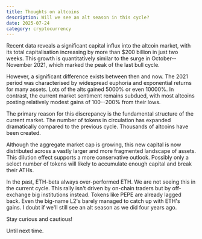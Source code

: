 ```yaml
---
title: Thoughts on altcoins
description: Will we see an alt season in this cycle?
date: 2025-07-24
category: cryptocurrency
---
```


Recent data reveals a significant capital influx into the altcoin market, with its total capitalisation increasing by more than $200 billion in just two weeks. This growth is quantitatively similar to the surge in October--November 2021, which marked the peak of the last bull cycle.

However, a significant difference exists between then and now. The 2021 period was characterised by widespread euphoria and exponential returns for many assets. Lots of the alts gained 5000% or even 10000%. In contrast, the current market sentiment remains subdued, with most altcoins posting relatively modest gains of 100--200% from their lows.

The primary reason for this discrepancy is the fundamental structure of the current market. The number of tokens in circulation has expanded dramatically compared to the previous cycle. Thousands of altcoins have been created.

Although the aggregate market cap is growing, this new capital is now distributed across a vastly larger and more fragmented landscape of assets. This dilution effect supports a more conservative outlook. Possibly only a select number of tokens will likely to accumulate enough capital and break their ATHs.

In the past, ETH-beta always over-performed ETH. We are not seeing this in the current cycle. This rally isn't driven by on-chain traders but by off-exchange big institutions instead. Tokens like PEPE are already lagged back. Even the big-name L2's barely managed to catch up with ETH's gains. I doubt if we'll still see an alt season as we did four years ago.

Stay curious and cautious!

Until next time.
